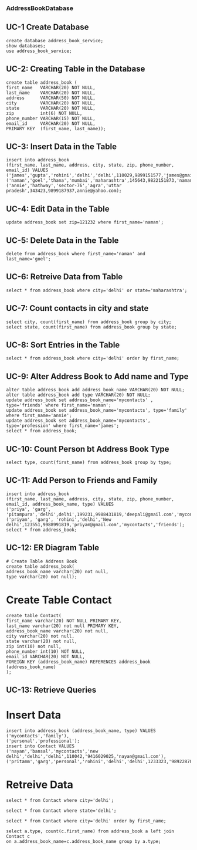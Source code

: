 ### AddressBookDatabase

## UC-1 Create Database
```
create database address_book_service;
show databases;
use address_book_service;
```
## UC-2: Creating Table in the Database
```
create table address_book (
first_name   VARCHAR(20) NOT NULL,
last_name    VARCHAR(20) NOT NULL,
address      VARCHAR(50) NOT NULL,
city         VARCHAR(20) NOT NULL,
state        VARCHAR(20) NOT NULL,
zip          int(6) NOT NULL,
phone_number VARCHAR(15) NOT NULL,
email_id     VARCHAR(20) NOT NULL,
PRIMARY KEY  (first_name, last_name));
```
## UC-3: Insert Data in the Table
```
insert into address_book 
(first_name, last_name, address, city, state, zip, phone_number, email_id) VALUES
('james','gupta','rohini','delhi','delhi',110029,9899151577,'james@gmail.com'),
('naman','goel','thana','mumbai','maharashtra',145643,9822151873,'naman@gmail.com'),
('annie','hathway','sector-76','agra','uttar pradesh',343423,9899187937,annie@yahoo.com);
```
## UC-4: Edit Data in the Table
```
update address_book set zip=121232 where first_name='naman';
```
## UC-5: Delete Data in the Table
```
delete from address_book where first_name='naman' and last_name='goel';
```
## UC-6: Retreive Data from Table
```
select * from address_book where city='delhi' or state='maharashtra';
```
## UC-7: Count contacts in city and state
```
select city, count(first_name) from address_book group by city;
select state, count(first_name) from address_book group by state;
```
## UC-8: Sort Entries in the Table
```
select * from address_book where city='delhi' order by first_name;
```
## UC-9: Alter Address Book to Add name and Type
```
alter table address_book add address_book_name VARCHAR(20) NOT NULL;
alter table address_book add type VARCHAR(20) NOT NULL;
update address_book set address_book_name='mycontacts' , type='friends' where first_name='naman';
update address_book set address_book_name='mycontacts', type='family' where first_name='annie';
update address_book set address_book_name='mycontacts', type='profession' where first_name='james';
select * from address_book;
```
## UC-10: Count Person bt Address Book Type
```
select type, count(first_name) from address_book group by type;
```
## UC-11: Add Person to Friends and Family
```
insert into address_book 
(first_name, last_name, address, city, state, zip, phone_number, email_id, address_book_name, type) VALUES
('priya', 'garg', 'pitampura','delhi',delhi',199231,9988431819,'deepali@gmail.com','mycontacts','family'),
('priyam', 'garg', 'rohini','delhi','New delhi',123551,9988991819,'priyam@gmail.com','mycontacts','friends');
select * from address_book;
```
## UC-12: ER Diagram Table
```
# Create Table Address Book
create table address_book(
address_book_name varchar(20) not null,
type varchar(20) not null);
```
# Create Table Contact
```
create table Contact(
first_name varchar(20) NOT NULL PRIMARY KEY,
last_name varchar(20) not null PRIMARY KEY,
address_book_name varchar(20) not null,
city varchar(20) not null,
state varchar(20) not null,
zip int(10) not null,
phone_number int(10) NOT NULL,
email_id VARCHAR(20) NOT NULL,
FOREIGN KEY (address_book_name) REFERENCES address_book (address_book_name)
);
```

## UC-13: Retrieve Queries

# Insert Data
```
insert into address_book (address_book_name, type) VALUES
('mycontacts','family'),
('personal','professional');
insert into Contact VALUES
('nayan','bansal','mycontacts','new delhi','delhi','delhi',110042,'9416029025,'nayan@gmail.com'),
('pritamm','garg','personal','rohini','delhi','delhi',1233323,'9892287878,'pritam@gmail.com');
```
# Retreive Data
```
select * from Contact where city='delhi';

select * from Contact where state='delhi';

select * from Contact where city='delhi' order by first_name;

select a.type, count(c.first_name) from address_book a left join Contact c 
on a.address_book_name=c.address_book_name group by a.type;
```
